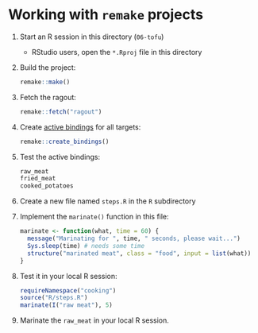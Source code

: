 # Working with `remake` projects

1. Start an R session in this directory (`06-tofu`)
    - RStudio users, open the `*.Rproj` file in this directory

1. Build the project:
    ```r
    remake::make()
    ```
1. Fetch the ragout:
    ```r
    remake::fetch("ragout")
    ```
1. Create [active bindings](https://www.rdocumentation.org/packages/base/versions/3.3.3/topics/bindenv) for all targets:
    ```r
    remake::create_bindings()
    ```
1. Test the active bindings:
    ```r
    raw_meat
    fried_meat
    cooked_potatoes
    ```
1. Create a new file named `steps.R` in the `R` subdirectory
1. Implement the `marinate()` function in this file:
    ```r
    marinate <- function(what, time = 60) {
      message("Marinating for ", time, " seconds, please wait...")
      Sys.sleep(time) # needs some time
      structure("marinated meat", class = "food", input = list(what))
    }
    ```
1. Test it in your local R session:
    ```r
    requireNamespace("cooking")
    source("R/steps.R")
    marinate(I("raw meat"), 5)
    ```
1. Marinate the `raw_meat` in your local R session.
